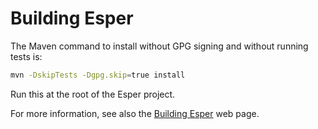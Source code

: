 # Building Esper

The Maven command to install without GPG signing and without running tests is:

```sh
mvn -DskipTests -Dgpg.skip=true install
```

Run this at the root of the Esper project.

For more information, see also the [Building Esper][building] web page.

[building]: http://www.espertech.com/esper/building.php
